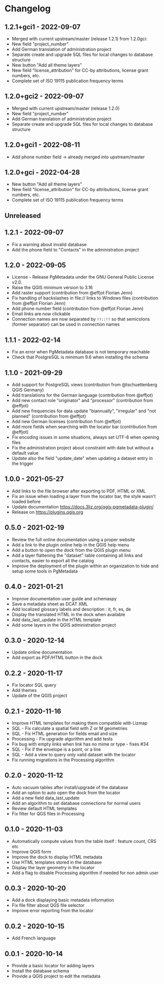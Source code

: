 # Changelog

## 1.2.1+gci1 - 2022-09-07
* Merged with current upstream/master (release 1.2.1)
from 1.2.0gci:
* New field "project_number"
* Add German translation of administration project
* Separate create and upgrade SQL files for local changes to database structure
* New button "Add all theme layers"
* New field "license_attribution" for CC-by attributions, license grant numbers, etc.
* Complete set of ISO 19115 publication frequency terms

## 1.2.0+gci2 - 2022-09-07
* Merged with current upstream/master (release 1.2.0)
* New field "project_number"
* Add German translation of administration project
* Separate create and upgrade SQL files for local changes to database structure

## 1.2.0+gci1 - 2022-08-11
* Add phone number field -> already merged into upstream/master

## 1.2.0+gci - 2022-04-28
* New button "Add all theme layers"
* New field "license_attribution" for CC-by attributions, license grant numbers, etc.
* Complete set of ISO 19115 publication frequency terms

## Unreleased

## 1.2.1 - 2022-09-07

* Fix a warning about invalid database
* Add the phone field to "Contacts" in the administration project

## 1.2.0 - 2022-09-05

* License - Release PgMetadata under the GNU General Public License v2.0.
* Raise the QGIS minimum version to 3.16
* Add raster support (contribution from @effjot Florian Jenn)
* Fix handling of backslashes in file:// links to Windows files (contribution from @effjot Florian Jenn)
* Add phone number field (contribution from @effjot Florian Jenn)
* Email links are now clickable
* Connection names are now separated by `!!::!!` so that semicolons (former separator) can be used in connection names

## 1.1.1 - 2022-02-14

* Fix an error when PgMetadata database is not temporary reachable
* Check that PostgreSQL is minimum 9.6 when installing the schema

## 1.1.0 - 2021-09-29

* Add support for PostgreSQL views (contribution from @tschuettenberg QGIS Germany)
* Add translations for the German language (contribution from @effjot)
* Add new contact role "originator" and "processor" (contribution from @effjot)
* Add new frequencies for data update "biannually", "irregular" and "not planned" (contribution from @effjot)
* Add new German licenses (contribution from @effjot)
* Add more fields when searching with the locator bar (contribution from @effjot)
* Fix encoding issues in some situations, always set UTF-8 when opening files
* Fix the administration project about constraint with date but without a default value
* Update also the field "update_date" when updating a dataset entry in the trigger

## 1.0.0 - 2021-05-27

* Add links to the file browser after exporting to PDF, HTML or XML
* Fix an issue when loading a layer from the locator bar, the style wasn't loaded before
* Update documentation https://docs.3liz.org/qgis-pgmetadata-plugin/
* Release on https://plugins.qgis.org

## 0.5.0 - 2021-02-19

* Review the full online documentation using a proper website
* Add a link to the plugin online help in the QGIS help menu
* Add a button to open the dock from the QGIS plugin menu
* Add a layer flattening the "dataset" table containing all links and contacts, easier to export all the catalog
* Improve the deployment of the plugin within an organization to hide and setup some tools in PgMetadata

## 0.4.0 - 2021-01-21

* Improve documentation user guide and schemaspy
* Save a metadata sheet as DCAT XML
* Add localized glossary labels and description : it, fr, es, de
* Display the translated HTML in the dock when available
* Add data_last_update in the HTML template
* Add some layers in the QGIS administration project

## 0.3.0 - 2020-12-14

* Update online documentation
* Add export as PDF/HTML button in the dock

## 0.2.2 - 2020-11-17

* Fix locator SQL query
* Add themes
* Update of the QGIS project

## 0.2.1 - 2020-11-16

* Improve HTML templates for making them compatible with Lizmap
* SQL - Fix calculate a spatial field with Z or M geometries
* SQL - Fix HTML generation for fields email and size
* Processing - Fix upgrade algorithm and add tests
* Fix bug with empty links when link has no mime or type - fixes #34
* SQL - Fix if the envelope is a point, or a line
* SQL - Add a view to query only valid dataset with the locator
* Fix running migrations in the Processing algorithm

## 0.2.0 - 2020-11-12

* Auto vacuum tables after install/upgrade of the database
* Add an option to auto open the dock from the locator
* Add a new field data_last_update
* Add an algorithm to set database connections for normal users
* Review default HTML templates
* Fix filter for QGS files in Processing

## 0.1.0 - 2020-11-03

* Automatically compute values from the table itself : feature count, CRS etc
* Improve QGIS form
* Improve the dock to display HTML metadata
* Use HTML templates stored in the database
* Display the layer geometry in the locator
* Add a flag to disable Processing algorithm if needed for non admin user

## 0.0.3 - 2020-10-20

* Add a dock displaying basic metadata information
* Fix file filter about QGS file selector
* Improve error reporting from the locator

## 0.0.2 - 2020-10-15

* Add French language

## 0.0.1 - 2020-10-14

* Provide a basic locator for adding layers
* Install the database schema
* Provide a QGIS project to edit the metadata
